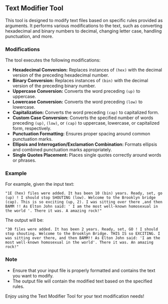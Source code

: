 
## Text Modifier Tool

This tool is designed to modify text files based on specific rules provided as arguments. It performs various modifications to the text, such as converting hexadecimal and binary numbers to decimal, changing letter case, handling punctuation, and more.



### Modifications

The tool executes the following modifications:

- **Hexadecimal Conversion:** Replaces instances of `(hex)` with the decimal version of the preceding hexadecimal number.
- **Binary Conversion:** Replaces instances of `(bin)` with the decimal version of the preceding binary number.
- **Uppercase Conversion:** Converts the word preceding `(up)` to uppercase.
- **Lowercase Conversion:** Converts the word preceding `(low)` to lowercase.
- **Capitalization:** Converts the word preceding `(cap)` to capitalized form.
- **Custom Case Conversion:** Converts the specified number of words preceding `(up)`, `(low)`, or `(cap)` to uppercase, lowercase, or capitalized form, respectively.
- **Punctuation Formatting:** Ensures proper spacing around common punctuation marks.
- **Ellipsis and Interrogation/Exclamation Combination:** Formats ellipsis and combined punctuation marks appropriately.
- **Single Quotes Placement:** Places single quotes correctly around words or phrases.

### Example

For example, given the input text:

```
"1E (hex) files were added. It has been 10 (bin) years. Ready, set, go (up) ! I should stop SHOUTING (low). Welcome to the Brooklyn bridge (cap). This is so exciting (up, 2). I was sitting over there ,and then BAMM !! As Elton John said: ' I am the most well-known homosexual in the world '. There it was. A amazing rock!"
```

The output will be:

```
"30 files were added. It has been 2 years. Ready, set, GO ! I should stop shouting. Welcome to the Brooklyn Bridge. THIS IS so EXCITING. I was sitting over there, and then BAMM!! As Elton John said: 'I am the most well-known homosexual in the world'. There it was. An amazing rock!"
```

### Note

- Ensure that your input file is properly formatted and contains the text you want to modify.
- The output file will contain the modified text based on the specified rules.

Enjoy using the Text Modifier Tool for your text modification needs!
